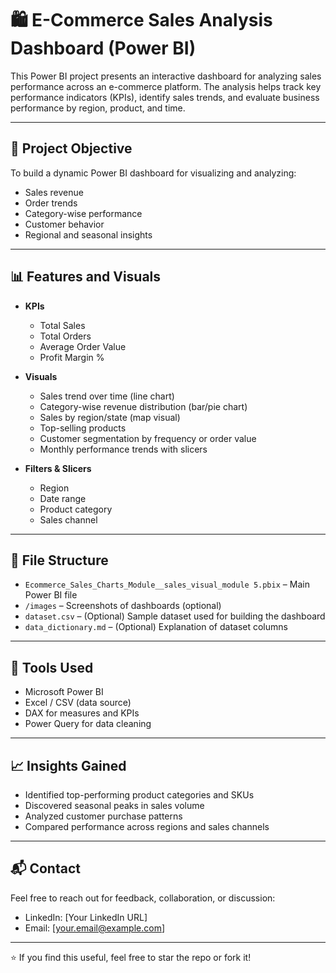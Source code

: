 # 🛍️ E-Commerce Sales Analysis Dashboard (Power BI)

This Power BI project presents an interactive dashboard for analyzing sales performance across an e-commerce platform. The analysis helps track key performance indicators (KPIs), identify sales trends, and evaluate business performance by region, product, and time.

---

## 📌 Project Objective

To build a dynamic Power BI dashboard for visualizing and analyzing:
- Sales revenue
- Order trends
- Category-wise performance
- Customer behavior
- Regional and seasonal insights

---

## 📊 Features and Visuals

- **KPIs**
  - Total Sales
  - Total Orders
  - Average Order Value
  - Profit Margin %

- **Visuals**
  - Sales trend over time (line chart)
  - Category-wise revenue distribution (bar/pie chart)
  - Sales by region/state (map visual)
  - Top-selling products
  - Customer segmentation by frequency or order value
  - Monthly performance trends with slicers

- **Filters & Slicers**
  - Region
  - Date range
  - Product category
  - Sales channel

---

## 📁 File Structure

- `Ecommerce_Sales_Charts_Module__sales_visual_module 5.pbix` – Main Power BI file
- `/images` – Screenshots of dashboards (optional)
- `dataset.csv` – (Optional) Sample dataset used for building the dashboard
- `data_dictionary.md` – (Optional) Explanation of dataset columns

---

## 🔧 Tools Used

- Microsoft Power BI
- Excel / CSV (data source)
- DAX for measures and KPIs
- Power Query for data cleaning

---

## 📈 Insights Gained

- Identified top-performing product categories and SKUs
- Discovered seasonal peaks in sales volume
- Analyzed customer purchase patterns
- Compared performance across regions and sales channels

---

## 📬 Contact

Feel free to reach out for feedback, collaboration, or discussion:

- LinkedIn: [Your LinkedIn URL]
- Email: [your.email@example.com]

---

⭐ If you find this useful, feel free to star the repo or fork it!
